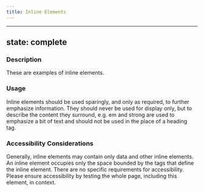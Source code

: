 ```yaml
---
title: Inline Elements
---
```


---
state: complete
---

### Description
These are examples of inline elements.

### Usage
Inline elements should be used sparingly, and only as required, to further emphasize information. They should never be used for display only, but to describe the content they surround, e.g. em and strong are used to emphasize a bit of text and should not be used in the place of a heading tag.

### Accessibility Considerations
Generally, inline elements may contain only data and other inline elements. An inline element occupies only the space bounded by the tags that define the inline element. There are no specific requirements for accessibility. Please ensure accessibility by testing the whole page, including this element, in context.

<!-- ### SEO Considerations
This section is left intentionally blank and is for future consideration.

### Technical Considerations
Anything special technical-wise will be shared here. -->
